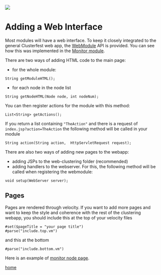 [![](http://opensource.flaptor.com/clusterfest/images/logo.png)](http://opensource.flaptor.com/clusterfest)

# Adding a Web Interface #

Most modules will have a web interface. To keep it closely integrated to the general Clusterfest web app, the [WebModule](http://code.google.com/p/clusterfest/source/browse/trunk/src/com/flaptor/clusterfest/WebModule.java) API is provided. You can see how this was implemented in the [Monitor module](http://code.google.com/p/clusterfest/source/browse/trunk/src/com/flaptor/clusterfest/monitoring/MonitorModule.java).

There are two ways of adding HTML code to the main page:

  * for the whole module:
```
String getModuleHTML();
```
  * for each node in the node list
```
String getNodeHTML(Node node, int nodeNum);
```

You can then register actions for the module with this method:
```
List<String> getActions();
```
If you return a list containing `"TheAction"` and there is a request of `index.jsp?action=TheAction` the following method will be called in your module
```
String action(String action,  HttpServletRequest request);
```

There are also two ways of adding new pages to the webapp:
  * adding JSPs to the web-clustering folder (recommended)
  * adding handlers to the webserver. For this, the following method will be called when registering the webmodule:
```
void setup(WebServer server);
```

## Pages ##

Pages are rendered through velocity. If you want to add more pages and want to keep the style and coherence with the rest of the clustering webapp, you should include this at the top of your velocity files

```
#set($pageTitle = "your page title")
#parse("include.top.vm")
```

and this at the bottom

```
#parse("include.bottom.vm")
```

Here is an example of [monitor node page](http://code.google.com/p/clusterfest/source/browse/trunk/websrc/web-clusterfest/monitorNode.vm).

[home](home.md)